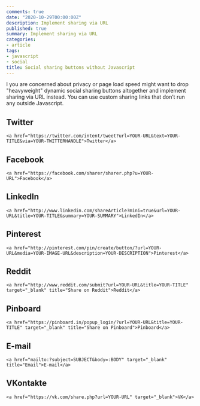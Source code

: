 ```yaml
---
comments: true
date: "2020-10-29T00:00:00Z"
description: Implement sharing via URL
published: true
summary: Implement sharing via URL
categories:
- article
tags:
- javascript
- social
title: Social sharing buttons without Javascript
---
```


I you are concerned about privacy or page load speed might want to drop "heavyweight" dynamic social sharing buttons altogether and implement sharing via URL instead. You can use custom sharing links that don’t run any outside Javascript. 

## Twitter

```
<a href="https://twitter.com/intent/tweet?url=YOUR-URL&text=YOUR-TITLE&via=YOUR-TWITTERHANDLE">Twitter</a>
```

## Facebook

```
<a href="https://facebook.com/sharer/sharer.php?u=YOUR-URL">Facebook</a>
```

## LinkedIn

```
<a href="http://www.linkedin.com/shareArticle?mini=true&url=YOUR-URL&title=YOUR-TITLE&summary=YOUR-SUMMARY">LinkedIn</a>
```

## Pinterest

```
<a href="http://pinterest.com/pin/create/button/?url=YOUR-URL&media=YOUR-IMAGE-URL&description=YOUR-DESCRIPTION">Pinterest</a>
```

## Reddit 

```
<a href="http://www.reddit.com/submit?url=YOUR-URL&title=YOUR-TITLE" target="_blank" title="Share on Reddit">Reddit</a>
```

## Pinboard

```
<a href="https://pinboard.in/popup_login/?url=YOUR-URL&title=YOUR-TITLE" target="_blank" title="Share on Pinboard">Pinboard</a>
```

## E-mail

```
<a href="mailto:?subject=SUBJECT&body=:BODY" target="_blank" title="Email">E-mail</a>
```

## VKontakte

```
<a href="https://vk.com/share.php?url=YOUR-URL" target="_blank">VK</a>
```